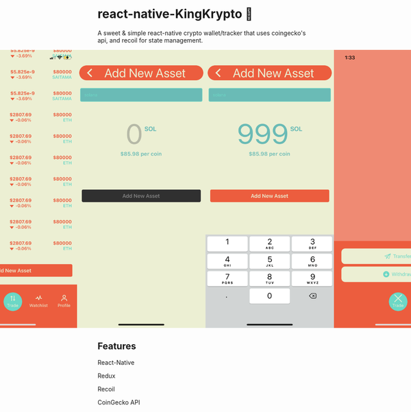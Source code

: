 # react-native-KingKrypto 💸

A sweet & simple react-native crypto wallet/tracker that uses coingecko's api, and recoil for state management.

<div style="display: flex; align-items: center; justify-content: center; width: 100%;">
  <img src="assets/images/Home.PNG" width="300px" />
  <img src="assets/images/Portfolio1.PNG" width="300px" />
    <img src="assets/images/Portfolio3.PNG" width="300px" />
      <img src="assets/images/Assets1.PNG" width="300px" />
        <img src="assets/images/Assets2.PNG" width="300px" />
          <img src="assets/images/TradeModal.PNG" width="300px" />
            <img src="assets/images/Exchanges.PNG" width="300px" />
             <img src="assets/images/Profile.PNG" width="300px" />
</div>

## Features

React-Native

Redux

Recoil

CoinGecko API
